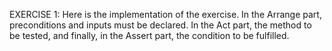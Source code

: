 EXERCISE 1:
Here is the implementation of the exercise. In the Arrange part, preconditions and inputs must be declared. In the Act part, the method to be tested, and finally, in the Assert part, the condition to be fulfilled. 
